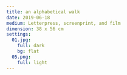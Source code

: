```yaml
---
title: an alphabetical walk
date: 2019-06-18
medium: Letterpress, screenprint, and film
dimension: 38 x 56 cm
settings:
  01.jpg:
    full: dark
    bg: flat
  05.png:
    full: light
---
```

